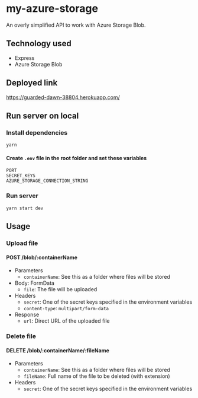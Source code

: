 # my-azure-storage
An overly simplified API to work with Azure Storage Blob.

## Technology used
- Express
- Azure Storage Blob

## Deployed link
https://guarded-dawn-38804.herokuapp.com/

## Run server on local
### Install dependencies
```
yarn
```
#### Create `.env` file in the root folder and set these variables
```
PORT
SECRET_KEYS
AZURE_STORAGE_CONNECTION_STRING
```
### Run server
```
yarn start dev
```
## Usage
### Upload file
#### POST /blob/:containerName
* Parameters
	* `containerName`: See this as a folder where files will be stored
* Body: FormData
	*  `file`: The file will be uploaded
* Headers
	* `secret`: One of the secret keys specified in the environment variables
	* `content-type`: `multipart/form-data`
* Response
	* `url`: Direct URL of the uploaded file  

### Delete file
#### DELETE /blob/:containerName/:fileName
* Parameters
	* `containerName`: See this as a folder where files will be stored
	* `fileName`: Full name of the file to be deleted (with extension)
* Headers
	* `secret`: One of the secret keys specified in the environment variables
